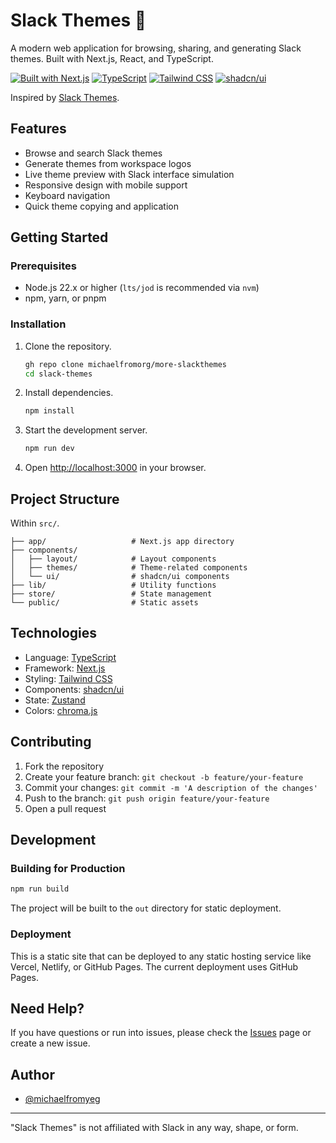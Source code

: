 # Slack Themes 🎨

A modern web application for browsing, sharing, and generating Slack themes. Built with Next.js, React, and TypeScript.

[![Built with Next.js](https://img.shields.io/badge/Built_with-Next.js-black?style=flat-square&logo=next.js)](https://nextjs.org)
[![TypeScript](https://img.shields.io/badge/TypeScript-Ready-blue?style=flat-square&logo=typescript)](https://www.typescriptlang.org)
[![Tailwind CSS](https://img.shields.io/badge/Tailwind_CSS-Styled-38B2AC?style=flat-square&logo=tailwind-css)](https://tailwindcss.com)
[![shadcn/ui](https://img.shields.io/badge/shadcn/ui-Components-black?style=flat-square)](https://ui.shadcn.com)

Inspired by [Slack Themes](https://slackthemes.com).

## Features

- Browse and search Slack themes
- Generate themes from workspace logos
- Live theme preview with Slack interface simulation
- Responsive design with mobile support
- Keyboard navigation
- Quick theme copying and application

## Getting Started

### Prerequisites

- Node.js 22.x or higher (`lts/jod` is recommended via `nvm`)
- npm, yarn, or pnpm

### Installation

1. Clone the repository.

    ```bash
    gh repo clone michaelfromorg/more-slackthemes
    cd slack-themes
    ```

2. Install dependencies.

    ```bash
    npm install
    ```

3. Start the development server.

    ```bash
    npm run dev
    ```

4. Open [http://localhost:3000](http://localhost:3000) in your browser.

## Project Structure

Within `src/`.

```plaintext
├── app/                   # Next.js app directory
├── components/
│   ├── layout/            # Layout components
│   ├── themes/            # Theme-related components
│   └── ui/                # shadcn/ui components
├── lib/                   # Utility functions
├── store/                 # State management
└── public/                # Static assets
```

## Technologies

- Language: [TypeScript](https://typescriptlang.org)
- Framework: [Next.js](https://nextjs.org)
- Styling: [Tailwind CSS](https://tailwindcss.com)
- Components: [shadcn/ui](https://ui.shadcn.com)
- State: [Zustand](https://github.com/pmndrs/zustand)
- Colors: [chroma.js](https://gka.github.io/chroma.js)

## Contributing

1. Fork the repository
2. Create your feature branch: `git checkout -b feature/your-feature`
3. Commit your changes: `git commit -m 'A description of the changes'`
4. Push to the branch: `git push origin feature/your-feature`
5. Open a pull request

## Development

### Building for Production

```bash
npm run build
```

The project will be built to the `out` directory for static deployment.

### Deployment

This is a static site that can be deployed to any static hosting service like Vercel, Netlify, or GitHub Pages. The current deployment uses GitHub Pages.

## Need Help?

If you have questions or run into issues, please check the [Issues](https://github.com/michaelfromorg/more-slackthemes/issues) page or create a new issue.

## Author

- [@michaelfromyeg](https://github.com/michaelfromyeg)

---

"Slack Themes" is not affiliated with Slack in any way, shape, or form.
